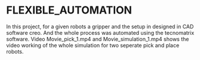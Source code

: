 # FLEXIBLE_AUTOMATION
In this project, for a given robots a gripper and the setup in designed in CAD software creo. And the whole process was automated using the tecnomatrix software. Video Movie_pick_1.mp4 and Movie_simulation_1.mp4 shows the video working of the whole simulation for two seperate pick and place robots.
